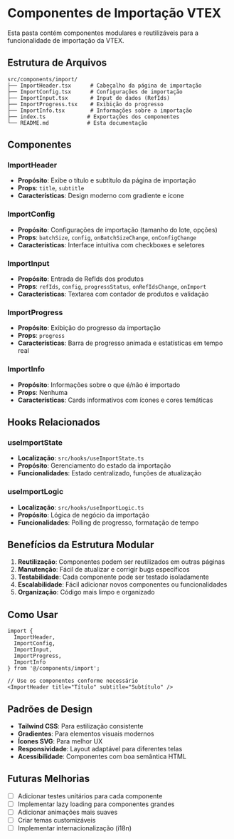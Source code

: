 # Componentes de Importação VTEX

Esta pasta contém componentes modulares e reutilizáveis para a funcionalidade de importação da VTEX.

## Estrutura de Arquivos

```
src/components/import/
├── ImportHeader.tsx      # Cabeçalho da página de importação
├── ImportConfig.tsx      # Configurações de importação
├── ImportInput.tsx       # Input de dados (RefIds)
├── ImportProgress.tsx    # Exibição do progresso
├── ImportInfo.tsx        # Informações sobre a importação
├── index.ts             # Exportações dos componentes
└── README.md            # Esta documentação
```

## Componentes

### ImportHeader
- **Propósito**: Exibe o título e subtítulo da página de importação
- **Props**: `title`, `subtitle`
- **Características**: Design moderno com gradiente e ícone

### ImportConfig
- **Propósito**: Configurações de importação (tamanho do lote, opções)
- **Props**: `batchSize`, `config`, `onBatchSizeChange`, `onConfigChange`
- **Características**: Interface intuitiva com checkboxes e seletores

### ImportInput
- **Propósito**: Entrada de RefIds dos produtos
- **Props**: `refIds`, `config`, `progressStatus`, `onRefIdsChange`, `onImport`
- **Características**: Textarea com contador de produtos e validação

### ImportProgress
- **Propósito**: Exibição do progresso da importação
- **Props**: `progress`
- **Características**: Barra de progresso animada e estatísticas em tempo real

### ImportInfo
- **Propósito**: Informações sobre o que é/não é importado
- **Props**: Nenhuma
- **Características**: Cards informativos com ícones e cores temáticas

## Hooks Relacionados

### useImportState
- **Localização**: `src/hooks/useImportState.ts`
- **Propósito**: Gerenciamento do estado da importação
- **Funcionalidades**: Estado centralizado, funções de atualização

### useImportLogic
- **Localização**: `src/hooks/useImportLogic.ts`
- **Propósito**: Lógica de negócio da importação
- **Funcionalidades**: Polling de progresso, formatação de tempo

## Benefícios da Estrutura Modular

1. **Reutilização**: Componentes podem ser reutilizados em outras páginas
2. **Manutenção**: Fácil de atualizar e corrigir bugs específicos
3. **Testabilidade**: Cada componente pode ser testado isoladamente
4. **Escalabilidade**: Fácil adicionar novos componentes ou funcionalidades
5. **Organização**: Código mais limpo e organizado

## Como Usar

```tsx
import { 
  ImportHeader, 
  ImportConfig, 
  ImportInput, 
  ImportProgress, 
  ImportInfo 
} from '@/components/import';

// Use os componentes conforme necessário
<ImportHeader title="Título" subtitle="Subtítulo" />
```

## Padrões de Design

- **Tailwind CSS**: Para estilização consistente
- **Gradientes**: Para elementos visuais modernos
- **Ícones SVG**: Para melhor UX
- **Responsividade**: Layout adaptável para diferentes telas
- **Acessibilidade**: Componentes com boa semântica HTML

## Futuras Melhorias

- [ ] Adicionar testes unitários para cada componente
- [ ] Implementar lazy loading para componentes grandes
- [ ] Adicionar animações mais suaves
- [ ] Criar temas customizáveis
- [ ] Implementar internacionalização (i18n)
